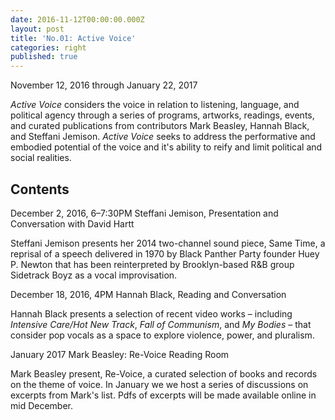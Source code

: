 ```yaml
---
date: 2016-11-12T00:00:00.000Z
layout: post
title: 'No.01: Active Voice'
categories: right
published: true
---
```


November 12, 2016 through January 22, 2017 

*Active Voice* considers the voice in relation to listening, language, and political agency through a series of programs, artworks, readings, events, and curated publications from contributors Mark Beasley, Hannah Black, and Steffani Jemison. *Active Voice* seeks to address the performative and embodied potential of the voice and it's ability to reify and limit political and social realities.

## Contents

December 2, 2016, 6–7:30PM
Steffani Jemison, Presentation and Conversation with David Hartt

Steffani Jemison presents her 2014 two-channel sound piece, Same Time, a reprisal of a speech delivered in 1970 by Black Panther Party founder Huey P. Newton that has been reinterpreted by Brooklyn-based R&B group Sidetrack Boyz as a vocal improvisation. 



December 18, 2016, 4PM
Hannah Black, Reading and Conversation

Hannah Black presents a selection of recent video works – including *Intensive Care/Hot New Track*, *Fall of Communism*, and *My Bodies* – that consider pop vocals as a space to explore violence, power, and pluralism.



January 2017
Mark Beasley: Re-Voice Reading Room

Mark Beasley present, Re-Voice, a curated selection of books and records on the theme of voice. In January we we host a series of discussions on excerpts ​from Mark's list. Pdfs of excerpts will be made available online in mid December.